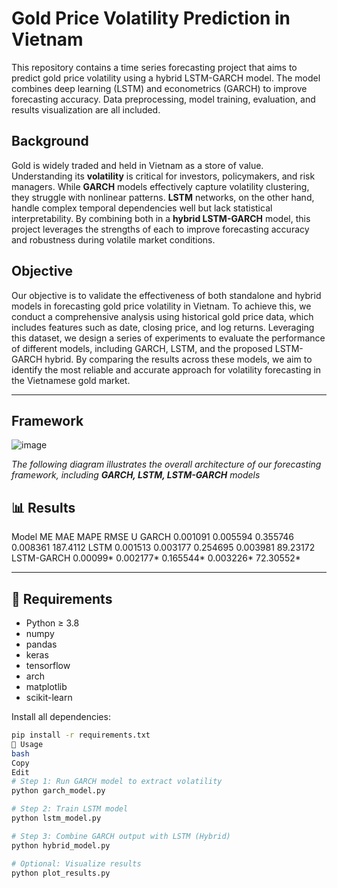 # Gold Price Volatility Prediction in Vietnam

This repository contains a time series forecasting project that aims to predict gold price volatility using a hybrid LSTM-GARCH model. The model combines deep learning (LSTM) and econometrics (GARCH) to improve forecasting accuracy. Data preprocessing, model training, evaluation, and results visualization are all included.

## Background

Gold is widely traded and held in Vietnam as a store of value. Understanding its **volatility** is critical for investors, policymakers, and risk managers. While **GARCH** models effectively capture volatility clustering, they struggle with nonlinear patterns. **LSTM** networks, on the other hand, handle complex temporal dependencies well but lack statistical interpretability. By combining both in a **hybrid LSTM-GARCH** model, this project leverages the strengths of each to improve forecasting accuracy and robustness during volatile market conditions.

## Objective

Our objective is to validate the effectiveness of both standalone and hybrid models in forecasting gold price volatility in Vietnam. To achieve this, we conduct a comprehensive analysis using historical gold price data, which includes features such as date, closing price, and log returns. Leveraging this dataset, we design a series of experiments to evaluate the performance of different models, including GARCH, LSTM, and the proposed LSTM-GARCH hybrid. By comparing the results across these models, we aim to identify the most reliable and accurate approach for volatility forecasting in the Vietnamese gold market.

---

## Framework

![image](https://github.com/user-attachments/assets/7dd8a1ad-a726-469e-bd19-12b6061edae8)

*The following diagram illustrates the overall architecture of our forecasting framework, including **GARCH, LSTM, LSTM-GARCH** models*

## 📊 Results


Model ME MAE MAPE RMSE U
GARCH 0.001091 0.005594 0.355746 0.008361 187.4112
LSTM 0.001513 0.003177 0.254695 0.003981 89.23172
LSTM-GARCH 0.00099* 0.002177* 0.165544* 0.003226* 72.30552*



---

## 🔧 Requirements

- Python ≥ 3.8  
- numpy  
- pandas  
- keras  
- tensorflow  
- arch  
- matplotlib  
- scikit-learn

Install all dependencies:
```bash
pip install -r requirements.txt
🚀 Usage
bash
Copy
Edit
# Step 1: Run GARCH model to extract volatility
python garch_model.py

# Step 2: Train LSTM model
python lstm_model.py

# Step 3: Combine GARCH output with LSTM (Hybrid)
python hybrid_model.py

# Optional: Visualize results
python plot_results.py
